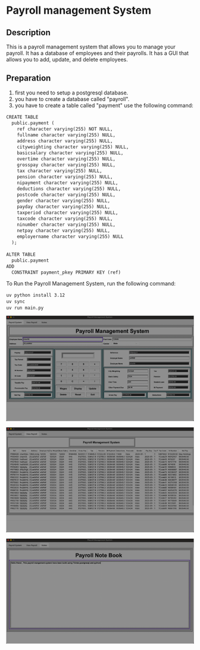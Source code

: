 # Payroll management System

## Description

This is a payroll management system that allows you to manage your payroll. It has a database of employees and their payrolls. It has a GUI that allows you to add, update, and delete employees.

## Preparation
    
1. first you need to setup a  postgresql database.
2. you have to create a database called "payroll".
3. you have to create a table called "payment" use the following command:

```
CREATE TABLE
  public.payment (
    ref character varying(255) NOT NULL,
    fullname character varying(255) NULL,
    address character varying(255) NULL,
    cityweighting character varying(255) NULL,
    basicsalary character varying(255) NULL,
    overtime character varying(255) NULL,
    grosspay character varying(255) NULL,
    tax character varying(255) NULL,
    pension character varying(255) NULL,
    nipayment character varying(255) NULL,
    deductions character varying(255) NULL,
    postcode character varying(255) NULL,
    gender character varying(255) NULL,
    payday character varying(255) NULL,
    taxperiod character varying(255) NULL,
    taxcode character varying(255) NULL,
    ninumber character varying(255) NULL,
    netpay character varying(255) NULL,
    employername character varying(255) NULL
  );

ALTER TABLE
  public.payment
ADD
  CONSTRAINT payment_pkey PRIMARY KEY (ref)
```
To Run the Payroll Management System, run the following command:

```bash
uv python install 3.12
uv sync
uv run main.py
```

![image1](./img/1.png)  

![image1](./img/2.png)  

![image1](./img/3.png)
